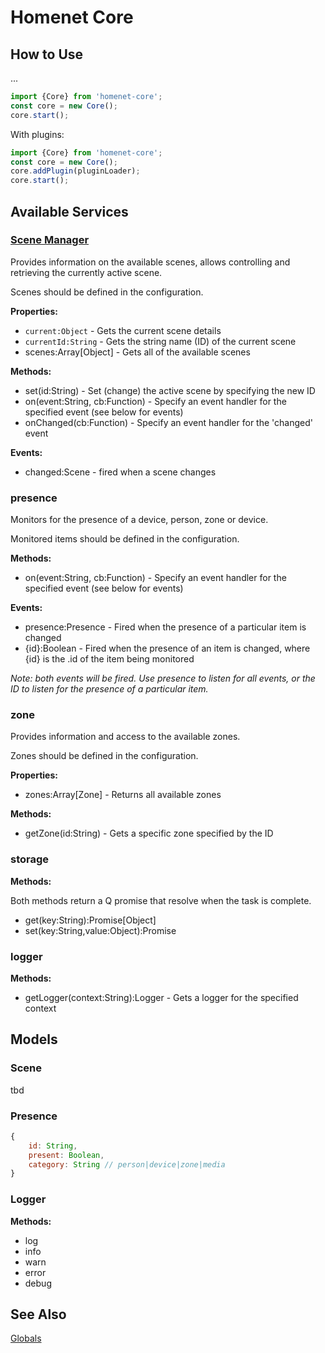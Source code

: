 # Homenet Core

## How to Use

...

```js
import {Core} from 'homenet-core';
const core = new Core();
core.start();
```

With plugins:
```ts
import {Core} from 'homenet-core';
const core = new Core();
core.addPlugin(pluginLoader);
core.start();
```


## Available Services

### [Scene Manager](interfaces/iscenemanager.html)

Provides information on the available scenes, allows controlling and retrieving the currently active scene.

Scenes should be defined in the configuration.

**Properties:**
- `current:Object` - Gets the current scene details
- `currentId:String` - Gets the string name (ID) of the current scene
- scenes:Array[Object] - Gets all of the available scenes

**Methods:**
- set(id:String) - Set (change) the active scene by specifying the new ID
- on(event:String, cb:Function) - Specify an event handler for the specified event (see below for events)
- onChanged(cb:Function) - Specify an event handler for the 'changed' event

**Events:**
- changed:Scene - fired when a scene changes

### presence

Monitors for the presence of a device, person, zone or device.

Monitored items should be defined in the configuration.

**Methods:**
- on(event:String, cb:Function) - Specify an event handler for the specified event (see below for events)

**Events:**
- presence:Presence - Fired when the presence of a particular item is changed
- {id}:Boolean - Fired when the presence of an item is changed, where {id} is the .id of the item being monitored

*Note: both events will be fired. Use presence to listen for all events, or the ID to listen for the presence of a particular item.*

### zone

Provides information and access to the available zones.

Zones should be defined in the configuration.

**Properties:**
- zones:Array[Zone] - Returns all available zones

**Methods:**
- getZone(id:String) - Gets a specific zone specified by the ID

### storage

**Methods:**

Both methods return a Q promise that resolve when the task is complete.

- get(key:String):Promise[Object]
- set(key:String,value:Object):Promise

### logger

**Methods:**
- getLogger(context:String):Logger - Gets a logger for the specified context






## Models

### Scene
tbd

### Presence
```js
{
    id: String,
    present: Boolean,
    category: String // person|device|zone|media
}
```

### Logger

**Methods:**
- log
- info
- warn
- error
- debug


## See Also

[Globals](globals.html)
